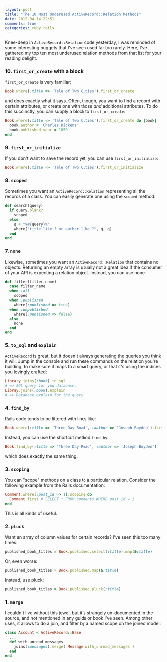 ```yaml
---
layout: post
title: "The 10 Most Underused ActiveRecord::Relation Methods"
date: 2012-04-14 22:51
comments: true
categories: ruby rails
---
```


Knee-deep in `ActiveRecord::Relation` code yesterday, I was reminded of some interesting nuggets that I've seen used far too rarely. Here, I’ve gathered my top ten most underused relation methods from that list for your reading delight.

<!-- more -->

### 10. `first_or_create` with a block

`first_or_create` is very familiar:

```ruby
Book.where(:title => 'Tale of Two Cities').first_or_create
```

and does exactly what it says. Often, though, you want to find a record with certain attributes, or create one with those _and_ additional attributes. To do this succinctly, you can supply a block to `first_or_create`:

```ruby
Book.where(:title => 'Tale of Two Cities').first_or_create do |book|
  book.author = 'Charles Dickens'
  book.published_year = 1859
end
```

### 9. `first_or_initialize`

If you don't want to save the record yet, you can use `first_or_initialize`:

```ruby
Book.where(:title => 'Tale of Two Cities').first_or_initialize
```

### 8. `scoped`

Sometimes you want an `ActiveRecord::Relation` representing all the records of a class. You can easily generate one using the `scoped` method:

```ruby
def search(query)
  if query.blank?
    scoped
  else
    q = "%#{query}%"
    where("title like ? or author like ?", q, q)
  end
end
```

### 7. `none`

Likewise, sometimes you want an `ActiveRecord::Relation` that contains no objects. Returning an empty array is usually not a great idea if the consumer of your API is expecting a relation object. Instead, you can use none.

```ruby
def filter(filter_name)
  case filter_name
  when :all
    scoped
  when :published
    where(:published => true)
  when :unpublished
    where(:published => false)
  else
    none
  end
end
```
### 5. `to_sql` and `explain`

`ActiveRecord` is great, but it doesn't always generating the queries you think it will. Jump in the console and run these commands on the relation you're building, to make sure it maps to a smart query, or that it's using the indices you lovingly crafted:

```ruby
Library.joins(:book).to_sql
# => SQL query for you database.
Libray.joins(:book).explain
# => Database explain for the query.
```

### 4. `find_by`

Rails code tends to be littered with lines like:

```ruby
Book.where(:title => 'Three Day Road', :author => 'Joseph Boyden').first
```

Instead, you can use the shortcut method `find_by`:

```ruby
Book.find_by(:title => 'Three Day Road', :author => 'Joseph Boyden')
```

which does exactly the same thing.

### 3. `scoping`

You can "scope" methods on a class to a particular relation. Consider the following example from the Rails documentation:

```ruby
Comment.where(:post_id => 1).scoping do
  Comment.first # SELECT * FROM comments WHERE post_id = 1
end
```

This is all kinds of useful.

### 2. `pluck`

Want an array of column values for certain records? I've seen this too many times:

```ruby
published_book_titles = Book.published.select(:title).map(&:title)
```

Or, even worse:

```ruby
published_book_titles = Book.published.map(&:title)
```

Instead, use pluck:

```ruby
published_book_titles = Book.published.pluck(:title)
```

### 1. `merge`

I couldn't live without this jewel, but it's strangely un-documented in the source, and not mentioned in any guide or book I've seen. Among other uses, it allows to do a join, and filter by a named scope on the joined model:

```ruby
class Account < ActiveRecord::Base
  ...
  def with_unread_messages
    joins(:messages).merge( Message.with_unread_messages )
  end
end
```